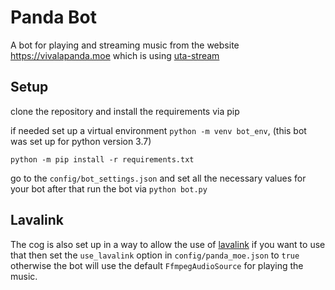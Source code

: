 # Panda Bot
A bot for playing and streaming music from the website https://vivalapanda.moe which is using 
[uta-stream](https://github.com/VivaLaPanda/uta-stream)

## Setup
clone the repository and install the requirements via pip

if needed set up a virtual environment `python -m venv bot_env`, (this bot was set up for python version 3.7)

`python -m pip install -r requirements.txt`

go to the `config/bot_settings.json` and set all the necessary values for your bot
after that run the bot via `python bot.py`

## Lavalink

The cog is also set up in a way to allow the use of [lavalink](https://github.com/Frederikam/Lavalink)
if you want to use that then set the `use_lavalink` option in `config/panda_moe.json` to `true`
otherwise the bot will use the default `FfmpegAudioSource` for playing the music.




